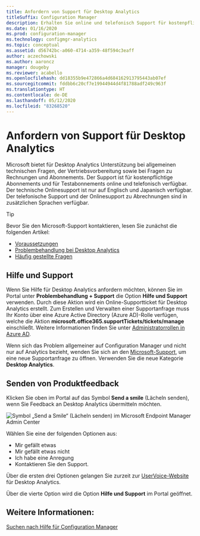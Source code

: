 ```yaml
---
title: Anfordern von Support für Desktop Analytics
titleSuffix: Configuration Manager
description: Erhalten Sie online und telefonisch Support für kostenpflichtige Abonnements und Testabonnements von Desktop Analytics.
ms.date: 01/16/2020
ms.prod: configuration-manager
ms.technology: configmgr-analytics
ms.topic: conceptual
ms.assetid: d56742bc-a060-4714-a359-48f594c3eaff
author: aczechowski
ms.author: aaroncz
manager: dougeby
ms.reviewer: acabello
ms.openlocfilehash: dd18355b9e472866a4d684162913795443ab07ef
ms.sourcegitcommit: fddbb6c20cf7e19944944d4f81788adf249c963f
ms.translationtype: HT
ms.contentlocale: de-DE
ms.lasthandoff: 05/12/2020
ms.locfileid: "83268520"
---
```

# <a name="get-support-for-desktop-analytics"></a>Anfordern von Support für Desktop Analytics

Microsoft bietet für Desktop Analytics Unterstützung bei allgemeinen technischen Fragen, der Vertriebsvorbereitung sowie bei Fragen zu Rechnungen und Abonnements. Der Support ist für kostenpflichtige Abonnements und für Testabonnements online und telefonisch verfügbar. Der technische Onlinesupport ist nur auf Englisch und Japanisch verfügbar. Der telefonische Support und der Onlinesupport zu Abrechnungen sind in zusätzlichen Sprachen verfügbar.

> [!TIP]
> Bevor Sie den Microsoft-Support kontaktieren, lesen Sie zunächst die folgenden Artikel:
>
> - [Voraussetzungen](overview.md#prerequisites)
> - [Problembehandlung bei Desktop Analytics](troubleshooting.md)
> - [Häufig gestellte Fragen](faq.md)

## <a name="help-and-support"></a>Hilfe und Support

Wenn Sie Hilfe für Desktop Analytics anfordern möchten, können Sie im Portal unter **Problembehandlung + Support** die Option **Hilfe und Support** verwenden. Durch diese Aktion wird ein Online-Supportticket für Desktop Analytics erstellt. Zum Erstellen und Verwalten einer Supportanfrage muss Ihr Konto über eine Azure Active Directory (Azure AD)-Rolle verfügen, welche die Aktion **microsoft.office365.supportTickets/tickets/manage** einschließt. Weitere Informationen finden Sie unter [Administratorrollen in Azure AD](https://docs.microsoft.com/azure/active-directory/users-groups-roles/directory-assign-admin-roles).

Wenn sich das Problem allgemeiner auf Configuration Manager und nicht nur auf Analytics bezieht, wenden Sie sich an den [Microsoft-Support](https://aka.ms/cmcbsupport), um eine neue Supportanfrage zu öffnen. Verwenden Sie die neue Kategorie **Desktop Analytics**.

## <a name="share-product-feedback"></a><a name="bkmk_feedback"></a> Senden von Produktfeedback

<!-- 5451636 -->

Klicken Sie oben im Portal auf das Symbol **Send a smile** (Lächeln senden), wenn Sie Feedback an Desktop Analytics übermitteln möchten.

![Symbol „Send a Smile“ (Lächeln senden) im Microsoft Endpoint Manager Admin Center](media/5451636-portal-feedback.png)

Wählen Sie eine der folgenden Optionen aus:

- Mir gefällt etwas
- Mir gefällt etwas nicht
- Ich habe eine Anregung
- Kontaktieren Sie den Support.

Über die ersten drei Optionen gelangen Sie zurzeit zur [UserVoice-Website](https://configurationmanager.uservoice.com/forums/300492-ideas?category_id=366805) für Desktop Analytics.

Über die vierte Option wird die Option **Hilfe und Support** im Portal geöffnet.

## <a name="see-also"></a>Weitere Informationen:

[Suchen nach Hilfe für Configuration Manager](../core/understand/find-help.md)
